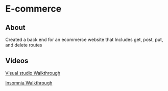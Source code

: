# E-commerce

## About 
Created a back end for an ecommerce website that
Includes get, post, put, and delete routes

## Videos

<a href="https://watch.screencastify.com/v/1kpGv1LblnjvfM4Ixnje">Visual studio Walkthrough</a>

<a href="https://watch.screencastify.com/v/wYXGFQYDU4sehx22o5SQ">Insomnia Walkthrough</a>